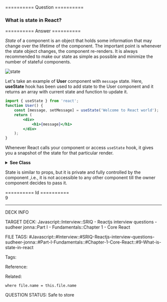 ========== Question ==========  

### What is state in React?  

========== Answer ==========  

_State_ of a component is an object that holds some information that may change
over the lifetime of the component. The important point is whenever the state
object changes, the component re-renders. It is always recommended to make our
state as simple as possible and minimize the number of stateful components.

![state](../../../../images/state.jpg)

Let's take an example of **User** component with `message` state. Here,
**useState** hook has been used to add state to the User component and it
returns an array with current state and function to update it.

```jsx
import { useState } from 'react';
function User() {
    const [message, setMessage] = useState('Welcome to React world');
    return (
        <div>
            <h1>{message}</h1>
        </div>
    );
}
```

Whenever React calls your component or access `useState` hook, it gives you a
snapshot of the state for that particular render.

<details><summary><b>See Class</b></summary>

<p>

```jsx
import React from 'react';
class User extends React.Component {
    constructor(props) {
        super(props);
        this.state = {
            message: 'Welcome to React world',
        };
    }
    render() {
        return (
            <div>
                <h1>{this.state.message}</h1>
            </div>
        );
    }
}
```

</p>

</details>

State is similar to props, but it is private and fully controlled by the
component ,i.e., it is not accessible to any other component till the owner
component decides to pass it.

========== Id ==========  
9

---

DECK INFO

TARGET DECK: Javascript::Interview::SRIQ - Reactjs interview questions - sudheer jonna::Part I - Fundamentals::Chapter 1 - Core React

FILE TAGS: #Javascript::#Interview::#SRIQ-Reactjs-interview-questions-sudheer-jonna::#Part-I-Fundamentals::#Chapter-1-Core-React::#9-What-is-state-in-react

Tags:

Reference:

Related:

```dataview
where file.name = this.file.name
```
QUESTION STATUS: Safe to store
